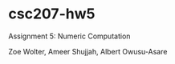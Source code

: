 csc207-hw5
==========
Assignment 5: Numeric Computation

Zoe Wolter, Ameer Shujjah, Albert Owusu-Asare
